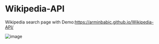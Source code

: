 # Wikipedia-API
Wikipedia search page with 
Demo:https://arminbabic.github.io/Wikipedia-API/

![image](https://user-images.githubusercontent.com/91044351/164894853-912b0a52-73ad-41d2-9d3a-0312203afd0c.png)

